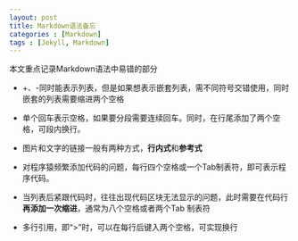 ```yaml
---
layout: post
title: Markdown语法备忘
categories : [Markdown]
tags : [Jekyll, Markdown]
---
```

本文重点记录Markdown语法中易错的部分

- +、-同时能表示列表，但是如果想表示嵌套列表，需不同符号交错使用，同时嵌套的列表需要缩进两个空格

- 单个回车表示空格，如果要分段需要连续回车。同时，在行尾添加了两个空格，可段内换行。

- 图片和文字的链接一般有两种方式，**行内式**和**参考式**

- 对程序猿频繁添加代码的问题，每行四个空格或一个Tab制表符，即可表示程序代码。

- 当列表后紧跟代码时，往往出现代码区块无法显示的问题，此时需要在代码行**再添加一次缩进**，通常为八个空格或者两个Tab
制表符
- 多行引用，即“>”时，可以在每行后键入两个空格，可实现换行
